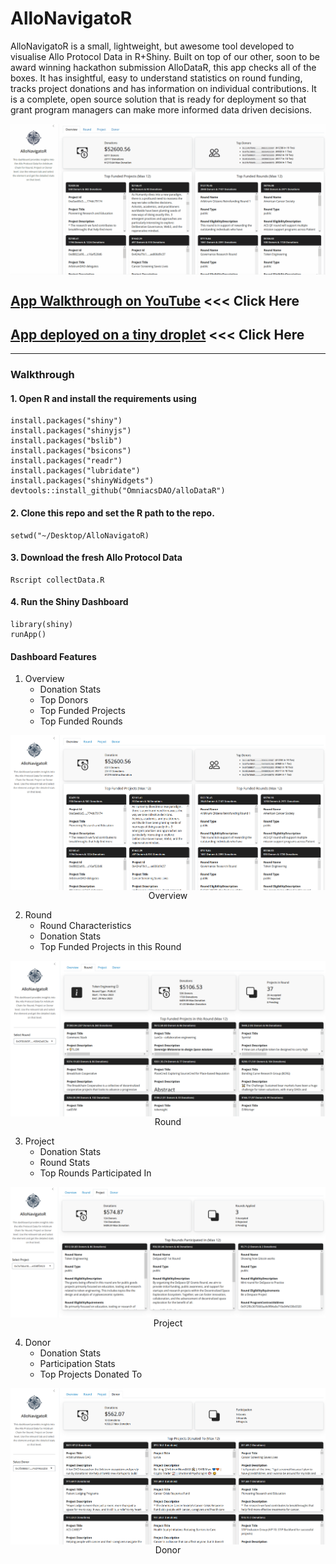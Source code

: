 # AlloNavigatoR

AlloNavigatoR is a small, lightweight, but awesome tool developed to visualise Allo Protocol Data in R+Shiny. Built on top of our other, soon to be award winning hackathon submission AlloDataR, this app checks all of the boxes.  It has insightful, easy to understand statistics on round funding, tracks project donations and has information on individual contributions.  It is a complete, open source solution that is ready for deployment so that grant program managers can make more informed data driven decisions.

<img src="www/AlloNav3.gif" align="center"/>

## [App Walkthrough on YouTube](https://www.youtube.com/watch?v=8d8SEt) <<< Click Here

## [App deployed on a tiny droplet](http://143.198.107.189:4539) <<< Click Here

<hr>

### Walkthrough

#### 1. Open R and install the requirements using

```
install.packages("shiny")
install.packages("shinyjs")
install.packages("bslib")
install.packages("bsicons")
install.packages("readr")
install.packages("lubridate")
install.packages("shinyWidgets")
devtools::install_github("OmniacsDAO/alloDataR")
```
#### 2. Clone this repo and set the R path to the repo.

```
setwd("~/Desktop/AlloNavigatoR)
```

#### 3. Download the fresh Allo Protocol Data

```
Rscript collectData.R
```

#### 4. Run the Shiny Dashboard

```
library(shiny)
runApp()
```

#### Dashboard Features

1. Overview
    * Donation Stats
    * Top Donors
    * Top Funded Projects
    * Top Funded Rounds
<img src="www/1.png" align="center"/>
<div align="center">Overview</div>

2. Round
    * Round Characteristics
    *	Donation Stats
    *	Top Funded Projects in this Round
<img src="www/2.png" align="center"/>
<div align="center">Round</div>

3. Project
    *	Donation Stats
    *	Round Stats
    *	Top Rounds Participated In
<img src="www/3.png" align="center"/>
<div align="center">Project</div>

4. Donor
    *	Donation Stats
    *	Participation Stats
    *	Top Projects Donated To
<img src="www/4.png" align="center"/>
<div align="center">Donor</div>